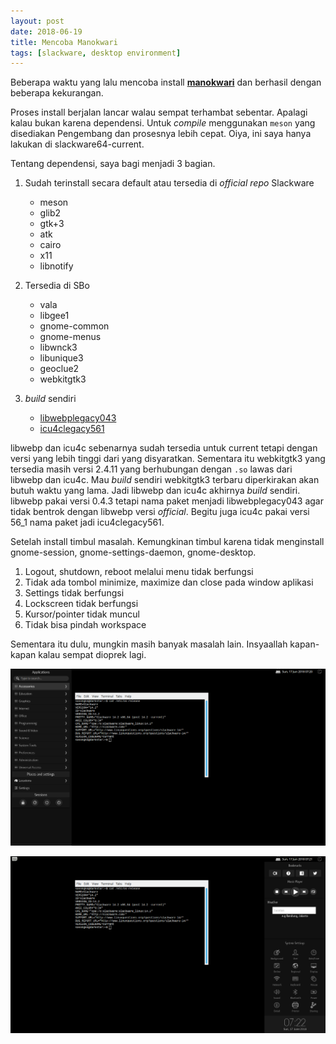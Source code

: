 ```yaml
---
layout: post
date: 2018-06-19
title: Mencoba Manokwari
tags: [slackware, desktop environment]
---
```


Beberapa waktu yang lalu mencoba install [**manokwari**](http://manokwari.blankonlinux.or.id) dan berhasil dengan beberapa kekurangan.

Proses install berjalan lancar walau sempat terhambat sebentar. Apalagi kalau bukan karena dependensi. Untuk _compile_ menggunakan <code>meson</code> yang disediakan Pengembang dan prosesnya lebih cepat. Oiya, ini saya hanya lakukan di slackware64-current. 

Tentang dependensi, saya bagi menjadi 3 bagian.

1. Sudah terinstall secara default atau tersedia di _official repo_ Slackware
   - meson
   - glib2
   - gtk+3
   - atk
   - cairo
   - x11
   - libnotify

2. Tersedia di SBo
   - vala
   - libgee1
   - gnome-common
   - gnome-menus
   - libwnck3
   - libunique3
   - geoclue2
   - webkitgtk3

3. _build_ sendiri
   - [libwebplegacy043](https://github.com/sasongko26/libwebplegacy043-slackbuild)
   - [icu4clegacy561](https://github.com/sasongko26/icu4clegacy561-slackbuild)

libwebp dan icu4c sebenarnya sudah tersedia untuk current tetapi dengan versi yang lebih tinggi dari yang disyaratkan. Sementara itu webkitgtk3 yang tersedia masih versi 2.4.11 yang berhubungan dengan <code>.so</code> lawas dari libwebp dan icu4c. Mau _build_ sendiri webkitgtk3 terbaru diperkirakan akan butuh waktu yang lama. Jadi libwebp dan icu4c akhirnya _build_ sendiri. libwebp pakai versi 0.4.3 tetapi nama paket menjadi libwebplegacy043 agar tidak bentrok dengan libwebp versi _official_. Begitu juga icu4c pakai versi 56_1 nama paket jadi icu4clegacy561.

Setelah install timbul masalah. Kemungkinan timbul karena tidak menginstall gnome-session, gnome-settings-daemon, gnome-desktop.

1. Logout, shutdown, reboot melalui menu tidak berfungsi
2. Tidak ada tombol minimize, maximize dan close pada window aplikasi
3. Settings tidak berfungsi
4. Lockscreen tidak berfungsi
5. Kursor/pointer tidak muncul
6. Tidak bisa pindah workspace

Sementara itu dulu, mungkin masih banyak masalah lain. Insyaallah kapan-kapan kalau sempat dioprek lagi.

![](https://raw.githubusercontent.com/sasongko26/manokwari-slackbuild/master/screenshot/Screenshot_2018-06-17_07-21-19.png)

![](https://raw.githubusercontent.com/sasongko26/manokwari-slackbuild/master/screenshot/Screenshot_2018-06-17_07-22-13.png) 
